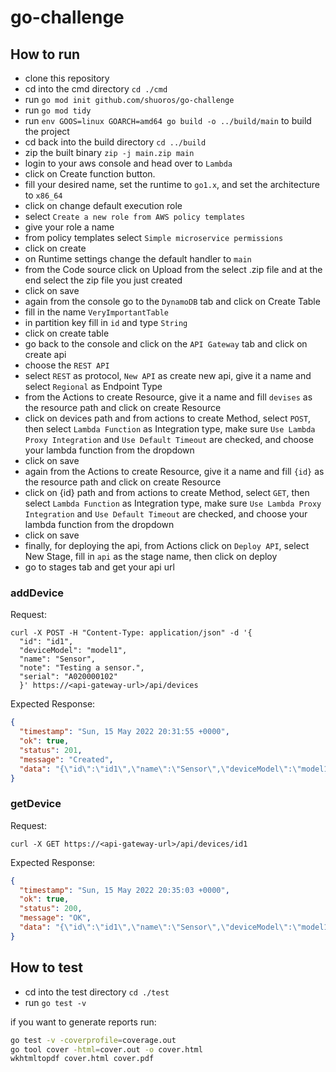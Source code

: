 # go-challenge

## How to run
- clone this repository
- cd into the cmd directory `cd ./cmd`
- run `go mod init github.com/shuoros/go-challenge`
- run `go mod tidy`
- run `env GOOS=linux GOARCH=amd64 go build -o ../build/main` to build the project
- cd back into the build directory `cd ../build`
- zip the built binary `zip -j main.zip main`
- login to your aws console and head over to `Lambda`
- click on Create function button.
- fill your desired name, set the runtime to `go1.x`, and set the architecture to `x86_64`
- click on change default execution role
- select `Create a new role from AWS policy templates`
- give your role a name
- from policy templates select `Simple microservice permissions`
- click on create
- on Runtime settings change the default handler to `main`
- from the Code source click on Upload from the select .zip file and at the end select the zip file you just created
- click on save
- again from the console go to the `DynamoDB` tab and click on Create Table
- fill in the name `VeryImportantTable`
- in partition key fill in `id` and type `String`
- click on create table
- go back to the console and click on the `API Gateway` tab and click on create api
- choose the `REST API`
- select `REST` as protocol, `New API` as create new api, give it a name and select `Regional` as Endpoint Type
- from the Actions to create Resource, give it a name and fill `devises` as the resource path and click on create Resource
- click on devices path and from actions to create Method, select `POST`, then select `Lambda Function` as Integration type, make sure `Use Lambda Proxy Integration` and `Use Default Timeout` are checked, and choose your lambda function from the dropdown
- click on save
- again from the Actions to create Resource, give it a name and fill `{id}` as the resource path and click on create Resource
- click on {id} path and from actions to create Method, select `GET`, then select `Lambda Function` as Integration type, make sure `Use Lambda Proxy Integration` and `Use Default Timeout` are checked, and choose your lambda function from the dropdown
- click on save
- finally, for deploying the api, from Actions click on `Deploy API`, select New Stage, fill in `api` as the stage name, then click on deploy
- go to stages tab and get your api url

### addDevice
Request:
```curl
curl -X POST -H "Content-Type: application/json" -d '{
  "id": "id1",
  "deviceModel": "model1",
  "name": "Sensor",
  "note": "Testing a sensor.",
  "serial": "A020000102"
  }' https://<api-gateway-url>/api/devices
```

Expected Response:
```json
{
  "timestamp": "Sun, 15 May 2022 20:31:55 +0000",
  "ok": true,
  "status": 201,
  "message": "Created",
  "data": "{\"id\":\"id1\",\"name\":\"Sensor\",\"deviceModel\":\"model1\",\"serial\":\"A020000102\",\"note\":\"Testing a sensor.\"}"
}
```

### getDevice
Request:
```curl
curl -X GET https://<api-gateway-url>/api/devices/id1
```

Expected Response:
```json
{
  "timestamp": "Sun, 15 May 2022 20:35:03 +0000",
  "ok": true,
  "status": 200,
  "message": "OK",
  "data": "{\"id\":\"id1\",\"name\":\"Sensor\",\"deviceModel\":\"model1\",\"serial\":\"A020000102\",\"note\":\"Testing a sensor.\"}"
}
```

## How to test
- cd into the test directory `cd ./test`
- run `go test -v`

if you want to generate reports run:
```bash
go test -v -coverprofile=coverage.out
go tool cover -html=cover.out -o cover.html
wkhtmltopdf cover.html cover.pdf
```
